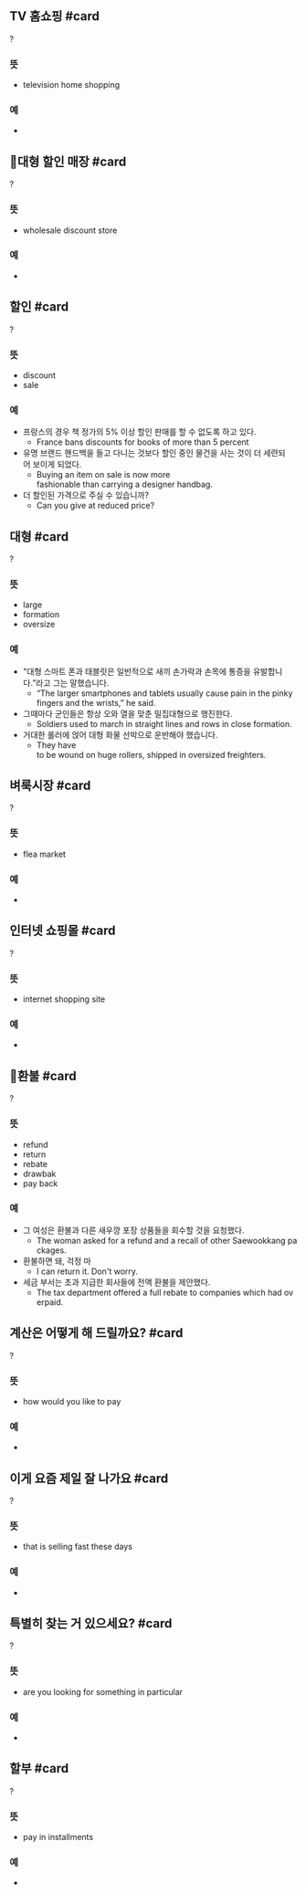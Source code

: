 ## TV 홈쇼핑 #card
?
### 뜻
- television home shopping
### 예
-
<!--SR:!2024-12-18,3,250-->

## 대형 할인 매장 #card
?
### 뜻
- wholesale discount store
### 예
-

## 할인 #card
?
### 뜻
- discount
- sale
### 예
- 프랑스의 경우 책 정가의 5% 이상 할인 판매를 할 수 없도록 하고 있다.
	- France bans discounts for books of more than 5 percent
- 유명 브랜드 핸드백을 들고 다니는 것보다 할인 중인 물건을 사는 것이 더 세련되어 보이게 되었다.
	- Buying an item on sale is now more fashionable than carrying a designer handbag.
- 더 할인된 가격으로 주실 수 있습니까?
	- Can you give at reduced price?

## 대형 #card
?
### 뜻
- large
- formation
- oversize
### 예
- "대형 스마트 폰과 태블릿은 일반적으로 새끼 손가락과 손목에 통증을 유발합니다.”라고 그는 말했습니다.
	- “The larger smartphones and tablets usually cause pain in the pinky fingers and the wrists,” he said.
- 그때마다 군인들은 항상 오와 열을 맞춘 밀집대형으로 행진한다.
	- Soldiers used to march in straight lines and rows in close formation.
- 거대한 롤러에 얹어 대형 화물 선박으로 운반해야 했습니다.
	- They have to be wound on huge rollers, shipped in oversized freighters.

## 벼룩시장 #card
?
### 뜻
- flea market
### 예
-
<!--SR:!2024-12-18,3,250-->

## 인터넷 쇼핑몰 #card
?
### 뜻
- internet shopping site
### 예
-

## 환불 #card
?
### 뜻
- refund
- return
- rebate
- drawbak
- pay back
### 예
- 그 여성은 환불과 다른 새우깡 포장 상품들을 회수할 것을 요청했다.
	- The woman asked for a refund and a recall of other Saewookkang packages.
- 환불하면 돼, 걱정 마
	- I can return it. Don't worry.
- 세금 부서는 초과 지급한 회사들에 전액 환불을 제안했다.
	- The tax department offered a full rebate to companies which had overpaid.
<!--SR:!2024-12-18,3,250-->

## 계산은 어떻게 해 드릴까요? #card
?
### 뜻
- how would you like to pay
### 예
-
<!--SR:!2024-12-18,3,250-->

## 이게 요즘 제일 잘 나가요 #card
?
### 뜻
- that is selling fast these days
### 예
-

## 특별히 찾는 거 있으세요? #card
?
### 뜻
- are you looking for something in particular
### 예
-

## 할부 #card
?
### 뜻
- pay in installments
### 예
-

